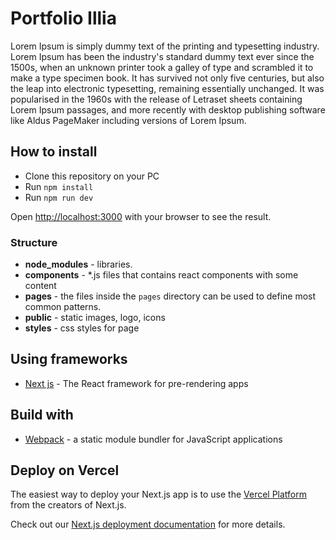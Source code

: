 # Portfolio Illia
Lorem Ipsum is simply dummy text of the printing and typesetting industry.
Lorem Ipsum has been the industry's standard dummy text ever since the 1500s, when an unknown printer took a
galley of type and scrambled it to make a type specimen book. It has survived not only five centuries,
but also the leap into electronic typesetting, remaining essentially unchanged.
It was popularised in the 1960s with the release of Letraset sheets containing
Lorem Ipsum passages, and more recently with desktop publishing software like Aldus PageMaker including versions of Lorem Ipsum.

## How to install
- Clone this repository on your PC
- Run `npm install`
- Run `npm run dev`

Open [http://localhost:3000](http://localhost:3000) with your browser to see the result.

### Structure

- **node_modules** - libraries.
- **components** - *.js files that contains react components with some content
- **pages** - the files inside the `pages` directory can be used to define most common patterns.
- **public** - static images, logo, icons
- **styles** - css styles for page

## Using frameworks

* [Next js](https://nextjs.org/) - The React framework for pre-rendering apps

## Build with

* [Webpack](https://webpack.js.org/) - a static module bundler for JavaScript applications

## Deploy on Vercel

The easiest way to deploy your Next.js app is to use the [Vercel Platform](https://vercel.com/import?utm_medium=default-template&filter=next.js&utm_source=create-next-app&utm_campaign=create-next-app-readme) from the creators of Next.js.

Check out our [Next.js deployment documentation](https://nextjs.org/docs/deployment) for more details.
